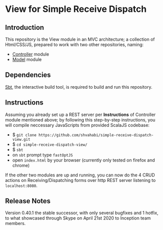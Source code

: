 # View for Simple Receive Dispatch

## Introduction
This repository is the View module in an MVC architecture; a collection of Html/CSS/JS, prepared to work with two other repositories, naming:
- [Controller](https://github.com/shvahabi/simple-receive-dispatch-controller) module
- [Model](https://github.com/shvahabi/simple-receive-dispatch-model) module

## Dependencies
[Sbt](https://www.scala-sbt.org/), the interactive build tool, is required to build and run this repository.

## Instructions
Assuming you already set up a REST server per **Instructions** of Controller module mentioned above; by following this step-by-step instructions, you will compile neccessary JavaScripts from provided ScalaJS codebase:
- $ `git clone https://github.com/shvahabi/simple-receive-dispatch-view.git`
- $ `cd simple-receive-dispatch-view/`
- $ `sbt`
- on `sbt` prompt type `fastOptJS`
- open `index.html` by your browser (currently only tested on firefox and chrome) 

If the other two modules are up and running, you can now do the 4 CRUD actions on Receiving/Dispatching forms over http REST server listening to `localhost:8080`.

## Release Notes
Version 0.40.1 the stable successor, with only several bugfixes and 1 hotfix, to what showcased through Skype on April 21st 2020 to Inception team members.
